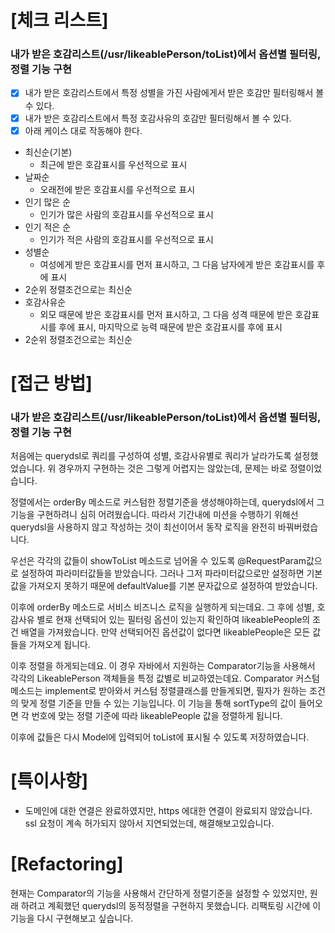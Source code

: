 # **[체크 리스트]**

### 내가 받은 호감리스트(/usr/likeablePerson/toList)에서 옵션별 필터링, 정렬 기능 구현

- [x] 내가 받은 호감리스트에서 특정 성별을 가진 사람에게서 받은 호감만 필터링해서 볼 수 있다.
- [x] 내가 받은 호감리스트에서 특정 호감사유의 호감만 필터링해서 볼 수 있다.
- [x] 아래 케이스 대로 작동해야 한다.

- 최신순(기본)
  - 최근에 받은 호감표시를 우선적으로 표시
- 날짜순
  - 오래전에 받은 호감표시를 우선적으로 표시
- 인기 많은 순
  - 인기가 많은 사람의 호감표시를 우선적으로 표시
- 인기 적은 순
  - 인기가 적은 사람의 호감표시를 우선적으로 표시
- 성별순
  - 여성에게 받은 호감표시를 먼저 표시하고, 그 다음 남자에게 받은 호감표시를 후에 표시
- 2순위 정렬조건으로는 최신순
- 호감사유순
  - 외모 때문에 받은 호감표시를 먼저 표시하고, 그 다음 성격 때문에 받은 호감표시를 후에 표시, 마지막으로 능력 때문에 받은 호감표시를 후에 표시
- 2순위 정렬조건으로는 최신순

# **[접근 방법]**

### 내가 받은 호감리스트(/usr/likeablePerson/toList)에서 옵션별 필터링, 정렬 기능 구현
처음에는 querydsl로 쿼리를 구성하여 성별, 호감사유별로 쿼리가 날라가도록 설정했었습니다.
위 경우까지 구현하는 것은 그렇게 어렵지는 않았는데, 문제는 바로 정렬이었습니다.

정렬에서는 orderBy 메소드로 커스텀한 정렬기준을 생성해야하는데, querydsl에서 그 기능을 구현하려니 심히 어려웠습니다.
따라서 기간내에 미션을 수행하기 위해선 querydsl을 사용하지 않고 작성하는 것이 최선이어서 동작 로직을 완전히 바꿔버렸습니다.

우선은 각각의 값들이 showToList 메소드로 넘어올 수 있도록 @RequestParam값으로 설정하여 파라미터값들을 받았습니다.
그러나 그저 파라미터값으로만 설정하면 기본값을 가져오지 못하기 때문에 defaultValue를 기본 문자값으로 설정하여 받았습니다.

이후에 orderBy 메소드로 서비스 비즈니스 로직을 실행하게 되는데요. 
그 후에 성별, 호감사유 별로 현재 선택되어 있는 필터링 옵션이 있는지 확인하여 likeablePeople의 조건 배열을 가져왔습니다.
만약 선택되어진 옵션값이 없다면 likeablePeople은 모든 값들을 가져오게 됩니다.

이후 정렬을 하게되는데요. 이 경우 자바에서 지원하는 Comparator기능을 사용해서 각각의 LikeablePerson 객체들을 특정 값별로 비교하였는데요.
Comparator 커스텀 메소드는 implement로 받아와서 커스텀 정렬클래스를 만들게되면, 필자가 원하는 조건의 맞게 정렬 기준을 만들 수 있는 기능입니다.
이 기능을 통해 sortType의 값이 들어오면 각 번호에 맞는 정렬 기준에 따라 likeablePeople 값을 정렬하게 됩니다.

이후에 값들은 다시 Model에 입력되어 toList에 표시될 수 있도록 저장하였습니다.

# **[특이사항]**

- 도메인에 대한 연결은 완료하였지만, https 에대한 연결이 완료되지 않았습니다. ssl 요청이 계속 허가되지 않아서 지연되었는데, 해결해보고있습니다.

# **[Refactoring]**
현재는 Comparator의 기능을 사용해서 간단하게 정렬기준을 설정할 수 있었지만, 원래 하려고 계획했던 querydsl의 동적정렬을 구현하지 못했습니다.
리팩토링 시간에 이 기능을 다시 구현해보고 싶습니다.